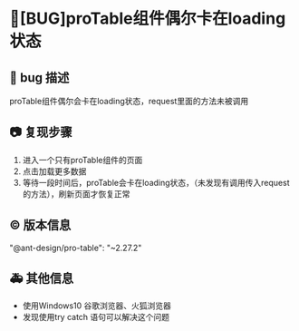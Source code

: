 # 🐛[BUG]proTable组件偶尔卡在loading状态

## 🐛 bug 描述

proTable组件偶尔会卡在loading状态，request里面的方法未被调用

## 📷 复现步骤

1. 进入一个只有proTable组件的页面
2. 点击加载更多数据
3. 等待一段时间后，proTable会卡在loading状态，（未发现有调用传入request的方法），刷新页面才恢复正常

## © 版本信息

"@ant-design/pro-table": "~2.27.2"

## 🚑 其他信息

- 使用Windows10 谷歌浏览器、火狐浏览器
- 发现使用try catch 语句可以解决这个问题

